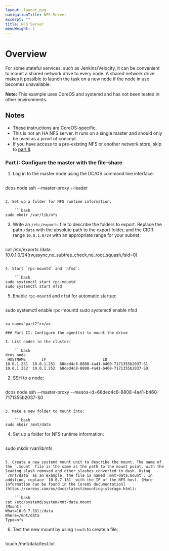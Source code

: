 ```yaml
---
layout: layout.pug
navigationTitle: NFS Server
excerpt: ""
title: NFS Server
menuWeight: 1
---
```

# Overview

For some stateful services, such as Jenkins/Velocity, it can be convenient to mount a shared network drive to every node. A shared network drive makes it possible to launch the task on a new node if the node in use becomes unavailable.

**Note:** This example uses CoreOS and systemd and has not been tested in other environments.

## Notes

- These instructions are CoreOS-specific.
- This is not an HA NFS server. It runs on a single master and should only be used as a proof of concept.
- If you have access to a pre-existing NFS or another network store, skip to [part II](#part2).

### Part I: Configure the master with the file-share

1. Log in to the master node using the DC/OS command line interface:
    
    ```bash
dcos node ssh --master-proxy --leader
```

2. Set up a folder for NFS runtime information:
    
    ```bash
sudo mkdir /var/lib/nfs
```

3. Write an `/etc/exports` file to describe the folders to export. Replace the path `/data` with the absolute path to the export folder, and the CIDR range `10.0.1.0/24` with an appropriate range for your subnet:
    
    ```bash
cat /etc/exports
/data 10.0.1.0/24(rw,async,no_subtree_check,no_root_squash,fsid=0)
```

4. Start `rpc-mountd` and `nfsd`:
    
    ```bash
sudo systemctl start rpc-mountd
sudo systemctl start nfsd
```

5. Enable `rpc-mountd` and `nfsd` for automatic startup:
    
    ```bash
sudo systemctl enable rpc-mountd
sudo systemctl enable nfsd
```

<a name="part2"></a>

### Part II: Configure the agent(s) to mount the drive

1. List nodes in the cluster:
    
    ```bash
dcos node
 HOSTNAME       IP                         ID
10.0.1.251  10.0.1.251  68ded4c8-8808-4a41-b460-7171355b2037-S1
10.0.1.252  10.0.1.252  68ded4c8-8808-4a41-b460-7171355b2037-S0
```

2. SSH to a node:
    
    ```bash
dcos node ssh --master-proxy --mesos-id=68ded4c8-8808-4a41-b460-7171355b2037-S0
```

3. Make a new folder to mount into:
    
    ```bash
sudo mkdir /mnt/data
```

4. Set up a folder for NFS runtime information:
    
    ```bash
sudo mkdir /var/lib/nfs
```

5. Create a new systemd mount unit to describe the mount. The name of the `.mount` file is the same as the path to the mount point, with the leading slash removed and other slashes converted to dash. Using `/mnt/data` as an example, the file is named `mnt-data.mount`. In addition, replace `10.0.7.181` with the IP of the NFS host. [More information can be found in the CoreOS documentation](https://coreos.com/os/docs/latest/mounting-storage.html):
    
    ```bash
cat /etc/systemd/system/mnt-data.mount
[Mount]
What=10.0.7.181:/data
Where=/mnt/data
Type=nfs
```

6. Test the new mount by using `touch` to create a file:
    
    ```bash
touch /mnt/data/test.txt
```
